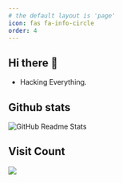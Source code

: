 ```yaml
---
# the default layout is 'page'
icon: fas fa-info-circle
order: 4
---
```


## Hi there 👋

* Hacking Everything.


## Github stats
<img src ="https://github-readme-stats.vercel.app/api?username=fastjien&show_icons=true&count_private=true&theme=default&hide_border=true&hide=issues,contribs&include_all_commits=true" alt="GitHub Readme Stats">

<!--
## Most used languages
<img src ="https://github-readme-stats.vercel.app/api/top-langs/?username=fastjien&layout=compact&hide_border=true&langs_count=10&hide=jupyter%20notebook,tex,css,php" alt="GitHub most use language">
-->

## Visit Count
![](https://profile-counter.glitch.me/fastji/count.svg)


